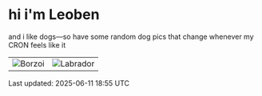 # hi i'm Leoben

and i like dogs—so have some random dog pics that change whenever my CRON feels like it

|  |  |
|--------|----------|
| ![Borzoi](https://random-dog-vercel.vercel.app/api/random-borzoi?v=1749668155) | ![Labrador](https://random-dog-vercel.vercel.app/api/random-labrador?v=1749668155) |

Last updated: 2025-06-11 18:55 UTC
